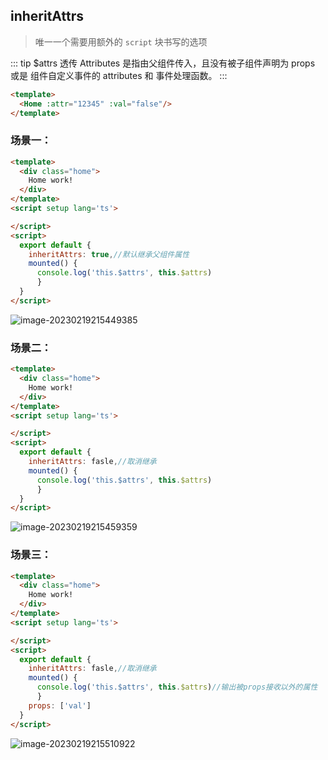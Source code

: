 ## inheritAttrs
> 唯一一个需要用额外的   `script` 块书写的选项

 ::: tip $attrs
透传 Attributes 是指由父组件传入，且没有被子组件声明为 props 或是 组件自定义事件的 attributes 和 事件处理函数。
 :::

```html
<template> 
  <Home :attr="12345" :val="false"/>
</template>
```

###  场景一： 
```html
<template>
  <div class="home">
    Home work!
  </div>
</template>
<script setup lang='ts'>

</script>
<script>
  export default {
    inheritAttrs: true,//默认继承父组件属性
    mounted() {
      console.log('this.$attrs', this.$attrs)
	  }
  }
</script>
```
![image-20230219215449385](https://zerdocs.oss-cn-shanghai.aliyuncs.com/febasis/202302192154427.png) 
###  场景二： 

```html
<template>
  <div class="home">
    Home work!
  </div>
</template>
<script setup lang='ts'>

</script>
<script>
  export default {
    inheritAttrs: fasle,//取消继承
    mounted() {
      console.log('this.$attrs', this.$attrs)
	  }
  }
</script>
```
![image-20230219215459359](https://zerdocs.oss-cn-shanghai.aliyuncs.com/febasis/202302192154391.png) 
### 场景三： 
```html
<template>
  <div class="home">
    Home work!
  </div>
</template>
<script setup lang='ts'>

</script>
<script>
  export default {
    inheritAttrs: fasle,//取消继承
    mounted() {
      console.log('this.$attrs', this.$attrs)//输出被props接收以外的属性
	  }
    props: ['val']
  }
</script>
```
![image-20230219215510922](https://zerdocs.oss-cn-shanghai.aliyuncs.com/febasis/202302192155953.png) 
